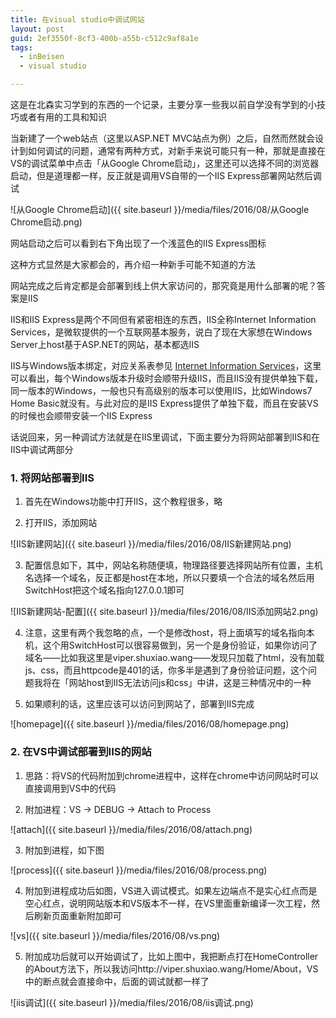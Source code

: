 ```yaml
---
title: 在visual studio中调试网站
layout: post
guid: 2ef3550f-8cf3-400b-a55b-c512c9af8a1e
tags:
  - inBeisen
  - visual studio

---
```


这是在北森实习学到的东西的一个记录，主要分享一些我以前自学没有学到的小技巧或者有用的工具和知识

当新建了一个web站点（这里以ASP.NET MVC站点为例）之后，自然而然就会设计到如何调试的问题，通常有两种方式，对新手来说可能只有一种，那就是直接在VS的调试菜单中点击「从Google Chrome启动」，这里还可以选择不同的浏览器启动，但是道理都一样，反正就是调用VS自带的一个IIS Express部署网站然后调试

![从Google Chrome启动]({{ site.baseurl }}/media/files/2016/08/从Google Chrome启动.png)

网站启动之后可以看到右下角出现了一个浅蓝色的IIS Express图标

这种方式显然是大家都会的，再介绍一种新手可能不知道的方法

网站完成之后肯定都是会部署到线上供大家访问的，那究竟是用什么部署的呢？答案是IIS

IIS和IIS Express是两个不同但有紧密相连的东西，IIS全称Internet Information Services，是微软提供的一个互联网基本服务，说白了现在大家想在Windows Server上host基于ASP.NET的网站，基本都选IIS

IIS与Windows版本绑定，对应关系表参见 [Internet Information Services](https://zh.wikipedia.org/wiki/%E7%B6%B2%E9%9A%9B%E7%B6%B2%E8%B7%AF%E8%B3%87%E8%A8%8A%E6%9C%8D%E5%8B%99)，这里可以看出，每个Windows版本升级时会顺带升级IIS，而且IIS没有提供单独下载，同一版本的Windows，一般也只有高级别的版本可以使用IIS，比如Windows7 Home Basic就没有。与此对应的是IIS Express提供了单独下载，而且在安装VS的时候也会顺带安装一个IIS Express

话说回来，另一种调试方法就是在IIS里调试，下面主要分为将网站部署到IIS和在IIS中调试两部分

### 1. 将网站部署到IIS

 1. 首先在Windows功能中打开IIS，这个教程很多，略

 2. 打开IIS，添加网站

 ![IIS新建网站]({{ site.baseurl }}/media/files/2016/08/IIS新建网站.png)

 3. 配置信息如下，其中，网站名称随便填，物理路径要选择网站所有位置，主机名选择一个域名，反正都是host在本地，所以只要填一个合法的域名然后用SwitchHost把这个域名指向127.0.0.1即可

 ![IIS新建网站-配置]({{ site.baseurl }}/media/files/2016/08/IIS添加网站2.png)

 4. 注意，这里有两个我忽略的点，一个是修改host，将上面填写的域名指向本机，这个用SwitchHost可以很容易做到，另一个是身份验证，如果你访问了域名——比如我这里是viper.shuxiao.wang——发现只加载了html，没有加载js、css，而且httpcode是401的话，你多半是遇到了身份验证问题，这个问题我将在「网站host到IIS无法访问js和css」中讲，这是三种情况中的一种

 5. 如果顺利的话，这里应该可以访问到网站了，部署到IIS完成

 ![homepage]({{ site.baseurl }}/media/files/2016/08/homepage.png) 

### 2. 在VS中调试部署到IIS的网站

1. 思路：将VS的代码附加到chrome进程中，这样在chrome中访问网站时可以直接调用到VS中的代码

2. 附加进程：VS -> DEBUG -> Attach to Process 

 ![attach]({{ site.baseurl }}/media/files/2016/08/attach.png) 

3. 附加到进程，如下图

 ![process]({{ site.baseurl }}/media/files/2016/08/process.png) 

4. 附加到进程成功后如图，VS进入调试模式。如果左边端点不是实心红点而是空心红点，说明网站版本和VS版本不一样，在VS里面重新编译一次工程，然后刷新页面重新附加即可

 ![vs]({{ site.baseurl }}/media/files/2016/08/vs.png) 


 5. 附加成功后就可以开始调试了，比如上图中，我把断点打在HomeController的About方法下，所以我访问http://viper.shuxiao.wang/Home/About，VS中的断点就会直接命中，后面的调试就都一样了

  ![iis调试]({{ site.baseurl }}/media/files/2016/08/iis调试.png) 

